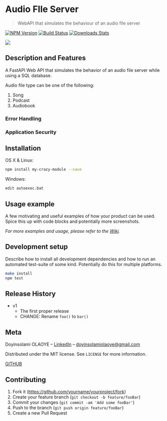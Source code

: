 # Audio FIle Server
> WebAPI that simulates the behaviour of an audio file server

[![NPM Version][npm-image]][npm-url]
[![Build Status][travis-image]][travis-url]
[![Downloads Stats][npm-downloads]][npm-url]

![](header.png)

## Description and Features
A FastAPI Web API that simulates the behavior of an audio file server while using a SQL database.

Audio file type can be one of the following:
1. Song
2. Podcast
3. Audiobook

### Error Handling

### Application Security


## Installation

OS X & Linux:

```sh
npm install my-crazy-module --save
```

Windows:

```sh
edit autoexec.bat
```

## Usage example

A few motivating and useful examples of how your product can be used. Spice this up with code blocks and potentially more screenshots.

_For more examples and usage, please refer to the [Wiki][wiki]._

## Development setup

Describe how to install all development dependencies and how to run an automated test-suite of some kind. Potentially do this for multiple platforms.

```sh
make install
npm test
```

## Release History

* v1
    * The first proper release
    * CHANGE: Rename `foo()` to `bar()`


## Meta

Doyinsolami OLAOYE – [LinkedIn](https://www.linkedin.com/in/doyinsolami-olaoye/) – doyinsolamiolaoye@gmail.com

Distributed under the MIT license. See ``LICENSE`` for more information.

[GITHUB](https://github.com/doyinsolamiolaoye/)

## Contributing

1. Fork it (<https://github.com/yourname/yourproject/fork>)
2. Create your feature branch (`git checkout -b feature/fooBar`)
3. Commit your changes (`git commit -am 'Add some fooBar'`)
4. Push to the branch (`git push origin feature/fooBar`)
5. Create a new Pull Request

<!-- Markdown link & img dfn's -->
[npm-image]: https://img.shields.io/npm/v/datadog-metrics.svg?style=flat-square
[npm-url]: https://npmjs.org/package/datadog-metrics
[npm-downloads]: https://img.shields.io/npm/dm/datadog-metrics.svg?style=flat-square
[travis-image]: https://img.shields.io/travis/dbader/node-datadog-metrics/master.svg?style=flat-square
[travis-url]: https://travis-ci.org/dbader/node-datadog-metrics
[wiki]: https://github.com/yourname/yourproject/wiki

